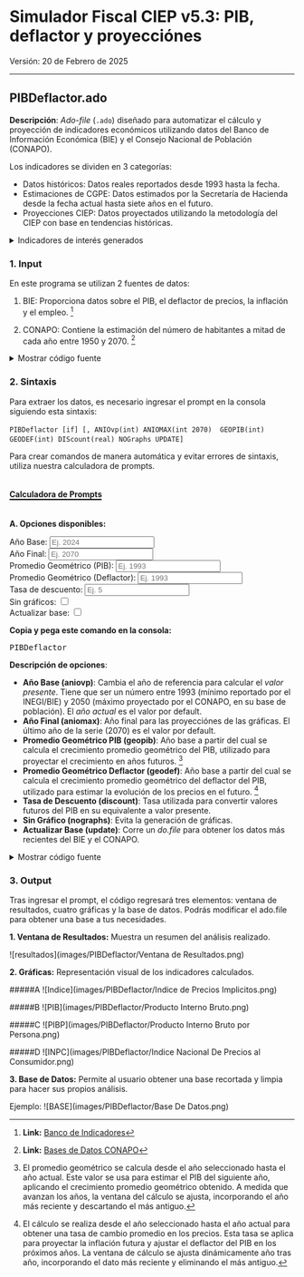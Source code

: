 # Simulador Fiscal CIEP v5.3: PIB, deflactor y proyecciónes

Versión: 20 de Febrero de 2025


---

## PIBDeflactor.ado
**Descripción**: *Ado-file* (`.ado`) diseñado para automatizar el cálculo y proyección de indicadores económicos utilizando datos del Banco de Información Económica (BIE) y el Consejo Nacional de Población (CONAPO). 

Los indicadores se dividen en 3 categorías:

* Datos históricos: Datos reales reportados desde 1993 hasta la fecha.
* Estimaciones de CGPE: Datos estimados por la Secretaría de Hacienda desde la fecha actual hasta siete años en el futuro.
* Proyecciones CIEP: Datos proyectados utilizando la metodología del CIEP con base en tendencias históricas. 


<details>
  <summary>Indicadores de interés generados</summary>

---
**1. Crecimiento Económico y Productividad**  

* **pibY:** PIB nominal en moneda corriente.
* **pibYR:** PIB real ajustado por inflación.
* **var_pibY:** Crecimiento anual del PIB real.
* **var_pibG:** Promedio geométrico del crecimiento del PIB real.
* **PIBPob:** PIB real per cápita.
* **pibPO:** PIB real por población ocupada.
* **OutputPerWorker:** PIB real por población en edad de trabajar.
* **pibYVP:** PIB real descontado a valor presente.

**2. Demografía**  

* **PoblacionENOE:** Población total estimada según la ENOE de INEGI.
* **PoblacionOcupada:** Población ocupada según la ENOE de INEGI.
* **PoblacionDesocupada:** Población desocupada según la ENOE de INEGI.
* **Poblacion:** Estimaciones de población de CONAPO.
* **PoblacionO:** Población ocupada ajustada para cálculos de productividad.
* **WorkingAge:** Población en edad de trabajar (15-65 años) según CONAPO.

**3. Precios e Inflación**  

* **inpc:** Índice Nacional de Precios al Consumidor (INPC).
* **IndiceY:** Índice de precios implícitos del PIB.
* **deflator:** Deflactor del PIB con base en el índice de precios implícitos.
* **deflatorpp:** Poder adquisitivo ajustado por inflación.
* **var_indiceY:** Crecimiento anual del índice de precios implícitos.
* **var_indiceG:** Promedio geométrico del crecimiento del índice de precios.
* **var_inflY:** Inflación anual calculada con el INPC.
* **var_inflG:** Promedio geométrico de la inflación en varios años.

---

</details>



### 1. Input

En este programa se utilizan 2 fuentes de datos:

1. BIE:  Proporciona datos sobre el PIB, el deflactor de precios, la inflación y el empleo. [^1] 

2. CONAPO: Contiene la estimación del número de habitantes a mitad de cada año entre 1950 y 2070. [^2]

<details>
  <summary>Mostrar código fuente</summary>
  BIE:
  ![paso1](images/PIBDeflactor/CodigoFuente1A.png)
  ![paso1](images/PIBDeflactor/CodigoFuente1B.png)
  CONAPO:
  ![paso1](images/PIBDeflactor/CodigoFuente1C.png)
</details>

### 2. Sintaxis

Para extraer los datos, es necesario ingresar el prompt en la consola siguiendo esta sintaxis:

`PIBDeflactor [if] [, ANIOvp(int) ANIOMAX(int 2070)  GEOPIB(int) GEODEF(int) DIScount(real) NOGraphs UPDATE]`




Para crear comandos de manera automática y evitar errores de sintaxis, utiliza nuestra calculadora de prompts.

<h4 style="border-bottom: 2px solid black; display: inline-block;">Calculadora de Prompts</h4>

**A. Opciones disponibles:**
<!-- Opciones para PIBDeflactor -->

<div>
  <label for="anioVp">Año Base:</label>
  <input 
    type="number" 
    id="anioVp" 
    placeholder="Ej. 2024" 
    oninput="actualizarComando()"
  >
</div>
<div>
  <label for="aniofinal">Año Final:</label>
  <input type="number" id="aniomax" placeholder="Ej. 2070" oninput="actualizarComando()">
</div>
<div>
  <label for="geopib">Promedio Geométrico (PIB):</label>
  <input type="number" id="geopib" placeholder="Ej. 1993" oninput="actualizarComando()">
</div>
<div>
  <label for="geodef">Promedio Geométrico (Deflactor):</label>
  <input type="number" id="geodef" placeholder="Ej. 1993" oninput="actualizarComando()">
</div>
<div>
  <label for="discount">Tasa de descuento:</label>
  <input type="number" id="discount" step="0.1" placeholder="Ej. 5" oninput="actualizarComando()">
</div>
<div>
  <label for="noGraphs">Sin gráficos:</label>
  <input type="checkbox" id="noGraphs" onchange="actualizarComando()">
</div>
<div>
  <label for="update">Actualizar base:</label>
  <input type="checkbox" id="update" onchange="actualizarComando()">
</div>

<p><strong>Copia y pega este comando en la consola:</strong></p>
<pre id="códigoComando">PIBDeflactor</pre>

<script>
  function actualizarComando() {
    // Obtiene los valores de cada opción
    var anioVp   = document.getElementById("anioVp").value;
    var geopib   = document.getElementById("geopib").value;
    var geodef   = document.getElementById("geodef").value;
    var discount = document.getElementById("discount").value;
    var aniomax  = document.getElementById("aniomax").value;
    var noGraphs = document.getElementById("noGraphs").checked;
    var update   = document.getElementById("update").checked;

    // Comando base
    var comando = "PIBDeflactor";
    
    // Construye las opciones adicionales
    var opciones = "";
    if(anioVp)   { opciones += " aniovp(" + anioVp + ")"; }
    if(geopib)   { opciones += " geopib(" + geopib + ")"; }
    if(geodef)   { opciones += " geodef(" + geodef + ")"; }
    if(discount) { opciones += " discount(" + discount + ")"; }
    if(aniomax)  { opciones += " aniomax(" + aniomax + ")"; }
    if(noGraphs) { opciones += " nographs"; }
    if(update)   { opciones += " update"; }
    
    // Agrega las opciones al comando si se definió alguna
    if(opciones.trim() !== "") {
       comando += "," + opciones;
    }
    
    // Actualiza el pre con el comando final
    document.getElementById("códigoComando").textContent = comando;
  }
</script>

**Descripción de opciones**:

- **Año Base (aniovp)**: Cambia el año de referencia para calcular el *valor presente*. Tiene que ser un número entre 1993 (mínimo reportado por el INEGI/BIE) y 2050 (máximo proyectado por el CONAPO, en su base de población). El *año actual* es el valor por default.
- **Año Final (aniomax)**: Año final para las proyecciónes de las gráficas. El último año de la serie (2070) es el valor por default.
- **Promedio Geométrico PIB (geopib)**:  Año base a partir del cual se calcula el crecimiento promedio geométrico del PIB, utilizado para proyectar el crecimiento en años futuros. [^3]
- **Promedio Geométrico Deflactor (geodef)**:  Año base a partir del cual se calcula el crecimiento promedio geométrico del deflactor del PIB, utilizado para estimar la evolución de los precios en el futuro. [^4] 
- **Tasa de Descuento (discount)**: Tasa utilizada para convertir valores futuros del PIB en su equivalente a valor presente.
- **Sin Gráfico (nographs)**: Evita la generación de gráficas.
- **Actualizar Base (update)**: Corre un *do.file* para obtener los datos más recientes del BIE y el CONAPO. 


<details>
  <summary>Mostrar código fuente</summary>
  ![paso1](images/PIBDeflactor/CodigoFuente2A.png)
</details>




### 3. Output

Tras ingresar el prompt, el código regresará tres elementos: ventana de resultados, cuatro gráficas y la base de datos. Podrás modificar el ado.file para obtener una base a tus necesidades.

**1. Ventana de Resultados:** Muestra un resumen del análisis realizado. 

![resultados](images/PIBDeflactor/Ventana de Resultados.png) 


**2. Gráficas:** Representación visual de los indicadores calculados. 

#####A
![Indice](images/PIBDeflactor/Indice de Precios Implicitos.png)

#####B
![PIB](images/PIBDeflactor/Producto Interno Bruto.png)

#####C
![PIBP](images/PIBDeflactor/Producto Interno Bruto por Persona.png)

#####D
![INPC](images/PIBDeflactor/Indice Nacional De Precios al Consumidor.png)


**3. Base de Datos:** Permite al usuario obtener una base recortada y limpia para hacer sus propios análisis.

  Ejemplo:
  ![BASE](images/PIBDeflactor/Base De Datos.png) 


[^1]: **Link:** [Banco de Indicadores](https://www.inegi.org.mx/app/indicadores/) 

[^2]: **Link:** [Bases de Datos CONAPO](https://www.gob.mx/conapo/articulos/reconstruccion-y-proyecciones-de-la-poblacion-de-los-municipios-de-mexico) 

[^3]: El promedio geométrico se calcula desde el año seleccionado hasta el año actual. Este valor se usa para estimar el PIB del siguiente año, aplicando el crecimiento promedio geométrico obtenido. A medida que avanzan los años, la ventana del cálculo se ajusta, incorporando el año más reciente y descartando el más antiguo.


[^4]: El cálculo se realiza desde el año seleccionado hasta el año actual para obtener una tasa de cambio promedio en los precios. Esta tasa se aplica para proyectar la inflación futura y ajustar el deflactor del PIB en los próximos años. La ventana de cálculo se ajusta dinámicamente año tras año, incorporando el dato más reciente y eliminando el más antiguo.